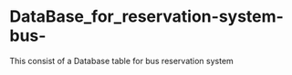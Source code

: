 # DataBase_for_reservation-system-bus-
This consist of a Database table for bus reservation system 
